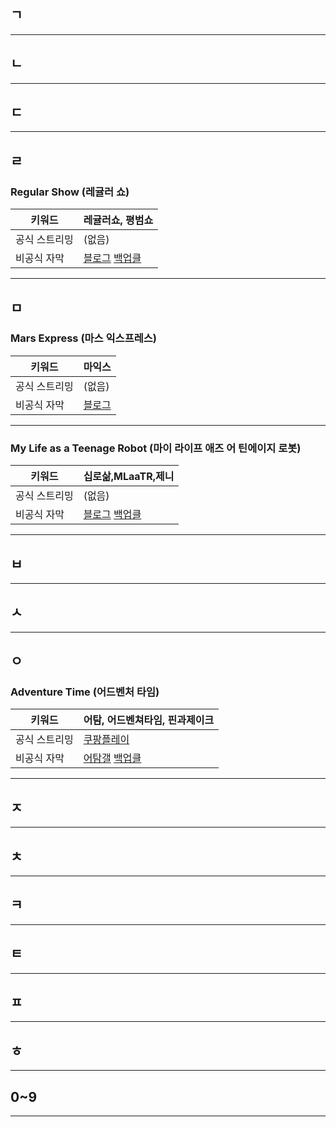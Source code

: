 ## ㄱ
---
## ㄴ
---
## ㄷ
---
## ㄹ
### Regular Show (레귤러 쇼)

|키워드|레귤러쇼, 평범쇼|
|-|-|
|공식 스트리밍|(없음)|
|비공식 자막|[블로그](https://blog.naver.com/12si27/220943064736) [백업클](https://cloud.1227.kr/rs)|
---
## ㅁ
### Mars Express (마스 익스프레스)

|키워드|마익스|
|-|-|
|공식 스트리밍|(없음)|
|비공식 자막|[블로그](https://blog.naver.com/chemicalists/223440557114)|
---
### My Life as a Teenage Robot (마이 라이프 애즈 어 틴에이지 로봇)

|키워드|십로삶,MLaaTR,제니|
|-|-|
|공식 스트리밍|(없음)|
|비공식 자막|[블로그](https://blog.naver.com/12si27/221121785223) [백업클](https://blog.naver.com/12si27/221121785223)|
---
## ㅂ
---
## ㅅ
---
## ㅇ
### Adventure Time (어드벤처 타임)

|키워드|어탐, 어드벤쳐타임, 핀과제이크|
|-|-|
|공식 스트리밍|[쿠팡플레이](https://www.coupangplay.com/content/fc9dfbd3-83fb-4e38-b1a9-ad904088ffe1)|
|비공식 자막|[어탐갤](https://gall.dcinside.com/adventuretime/14944) [백업클](https://cloud.1227.kr/at)|
---
## ㅈ
---
## ㅊ
---
## ㅋ
---
## ㅌ
---
## ㅍ
---
## ㅎ
---
## 0~9
---

